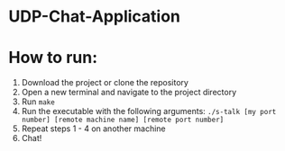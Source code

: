 # UDP-Chat-Application

# How to run:
1. Download the project or clone the repository
2. Open a new terminal and navigate to the project directory
3. Run ```make ``` 
4. Run the executable with the following arguments: ```./s-talk [my port number] [remote machine name] [remote port number]```
5. Repeat steps 1 - 4 on another machine
6. Chat!